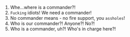 1. Whe...where is a commander?!
2. `Fucking` idiots! We need a commander!
3. No commander means - no fire support, you `assholes`!
4. Who is our commander?! Anyone?! No?!
5. Who is a commander, uh?! Who's in charge here?!